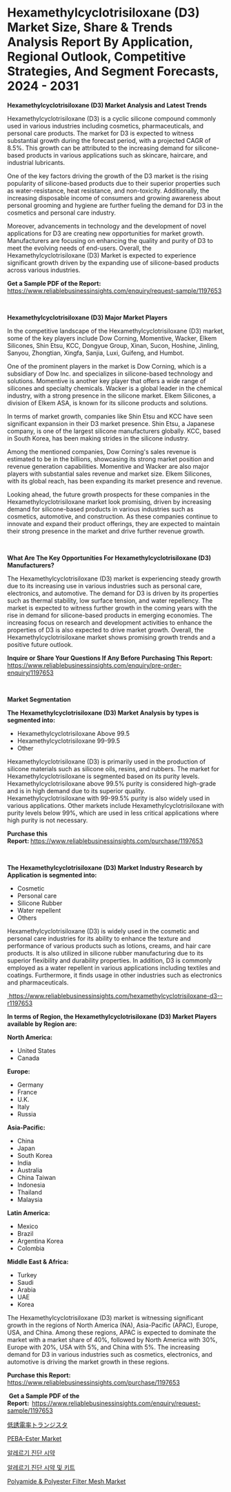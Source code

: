 <p><h1>Hexamethylcyclotrisiloxane (D3) Market Size, Share & Trends Analysis Report By Application, Regional Outlook, Competitive Strategies, And Segment Forecasts, 2024 - 2031</h1></p><p><strong>Hexamethylcyclotrisiloxane (D3) Market Analysis and Latest Trends</strong></p>
<p><p>Hexamethylcyclotrisiloxane (D3) is a cyclic silicone compound commonly used in various industries including cosmetics, pharmaceuticals, and personal care products. The market for D3 is expected to witness substantial growth during the forecast period, with a projected CAGR of 8.5%. This growth can be attributed to the increasing demand for silicone-based products in various applications such as skincare, haircare, and industrial lubricants.</p><p>One of the key factors driving the growth of the D3 market is the rising popularity of silicone-based products due to their superior properties such as water-resistance, heat resistance, and non-toxicity. Additionally, the increasing disposable income of consumers and growing awareness about personal grooming and hygiene are further fueling the demand for D3 in the cosmetics and personal care industry.</p><p>Moreover, advancements in technology and the development of novel applications for D3 are creating new opportunities for market growth. Manufacturers are focusing on enhancing the quality and purity of D3 to meet the evolving needs of end-users. Overall, the Hexamethylcyclotrisiloxane (D3) Market is expected to experience significant growth driven by the expanding use of silicone-based products across various industries.</p></p>
<p><strong>Get a Sample PDF of the Report:&nbsp;</strong> <a href="https://www.reliablebusinessinsights.com/enquiry/request-sample/1197653">https://www.reliablebusinessinsights.com/enquiry/request-sample/1197653</a></p>
<p>&nbsp;</p>
<p><strong>Hexamethylcyclotrisiloxane (D3) Major Market Players</strong></p>
<p><p>In the competitive landscape of the Hexamethylcyclotrisiloxane (D3) market, some of the key players include Dow Corning, Momentive, Wacker, Elkem Silicones, Shin Etsu, KCC, Dongyue Group, Xinan, Sucon, Hoshine, Jinling, Sanyou, Zhongtian, Xingfa, Sanjia, Luxi, Guifeng, and Humbot.</p><p>One of the prominent players in the market is Dow Corning, which is a subsidiary of Dow Inc. and specializes in silicone-based technology and solutions. Momentive is another key player that offers a wide range of silicones and specialty chemicals. Wacker is a global leader in the chemical industry, with a strong presence in the silicone market. Elkem Silicones, a division of Elkem ASA, is known for its silicone products and solutions.</p><p>In terms of market growth, companies like Shin Etsu and KCC have seen significant expansion in their D3 market presence. Shin Etsu, a Japanese company, is one of the largest silicone manufacturers globally. KCC, based in South Korea, has been making strides in the silicone industry.</p><p>Among the mentioned companies, Dow Corning's sales revenue is estimated to be in the billions, showcasing its strong market position and revenue generation capabilities. Momentive and Wacker are also major players with substantial sales revenue and market size. Elkem Silicones, with its global reach, has been expanding its market presence and revenue.</p><p>Looking ahead, the future growth prospects for these companies in the Hexamethylcyclotrisiloxane market look promising, driven by increasing demand for silicone-based products in various industries such as cosmetics, automotive, and construction. As these companies continue to innovate and expand their product offerings, they are expected to maintain their strong presence in the market and drive further revenue growth.</p></p>
<p>&nbsp;</p>
<p><strong>What Are The Key Opportunities For Hexamethylcyclotrisiloxane (D3) Manufacturers?</strong></p>
<p><p>The Hexamethylcyclotrisiloxane (D3) market is experiencing steady growth due to its increasing use in various industries such as personal care, electronics, and automotive. The demand for D3 is driven by its properties such as thermal stability, low surface tension, and water repellency. The market is expected to witness further growth in the coming years with the rise in demand for silicone-based products in emerging economies. The increasing focus on research and development activities to enhance the properties of D3 is also expected to drive market growth. Overall, the Hexamethylcyclotrisiloxane market shows promising growth trends and a positive future outlook.</p></p>
<p><strong>Inquire or Share Your Questions If Any Before Purchasing This Report:</strong> <a href="https://www.reliablebusinessinsights.com/enquiry/pre-order-enquiry/1197653">https://www.reliablebusinessinsights.com/enquiry/pre-order-enquiry/1197653</a></p>
<p>&nbsp;</p>
<p><strong>Market Segmentation</strong></p>
<p><strong>The Hexamethylcyclotrisiloxane (D3) Market Analysis by types is segmented into:</strong></p>
<p><ul><li>Hexamethylcyclotrisiloxane Above 99.5</li><li>Hexamethylcyclotrisiloxane 99-99.5</li><li>Other</li></ul></p>
<p><p>Hexamethylcyclotrisiloxane (D3) is primarily used in the production of silicone materials such as silicone oils, resins, and rubbers. The market for Hexamethylcyclotrisiloxane is segmented based on its purity levels. Hexamethylcyclotrisiloxane above 99.5% purity is considered high-grade and is in high demand due to its superior quality. Hexamethylcyclotrisiloxane with 99-99.5% purity is also widely used in various applications. Other markets include Hexamethylcyclotrisiloxane with purity levels below 99%, which are used in less critical applications where high purity is not necessary.</p></p>
<p><strong>Purchase this Report:&nbsp;</strong><a href="https://www.reliablebusinessinsights.com/purchase/1197653">https://www.reliablebusinessinsights.com/purchase/1197653</a></p>
<p>&nbsp;</p>
<p><strong>The Hexamethylcyclotrisiloxane (D3) Market Industry Research by Application is segmented into:</strong></p>
<p><ul><li>Cosmetic</li><li>Personal care</li><li>Silicone Rubber</li><li>Water repellent</li><li>Others</li></ul></p>
<p><p>Hexamethylcyclotrisiloxane (D3) is widely used in the cosmetic and personal care industries for its ability to enhance the texture and performance of various products such as lotions, creams, and hair care products. It is also utilized in silicone rubber manufacturing due to its superior flexibility and durability properties. In addition, D3 is commonly employed as a water repellent in various applications including textiles and coatings. Furthermore, it finds usage in other industries such as electronics and pharmaceuticals.</p></p>
<p><a href="https://www.reliablebusinessinsights.com/hexamethylcyclotrisiloxane-d3--r1197653">&nbsp;https://www.reliablebusinessinsights.com/hexamethylcyclotrisiloxane-d3--r1197653</a></p>
<p><strong>In terms of Region, the Hexamethylcyclotrisiloxane (D3) Market Players available by Region are:</strong></p>
<p>
    <p> <strong> North America: </strong>
        <ul>
            <li>United States</li>
            <li>Canada</li>
        </ul>
        </p> 
    <p> <strong> Europe: </strong>
        <ul>
            <li>Germany</li>
            <li>France</li>
            <li>U.K.</li>
            <li>Italy</li>
            <li>Russia</li>
        </ul>
        </p> 
    <p> <strong> Asia-Pacific: </strong>
        <ul>
            <li>China</li>
            <li>Japan</li>
            <li>South Korea</li>
            <li>India</li>
            <li>Australia</li>
            <li>China Taiwan</li>
            <li>Indonesia</li>
            <li>Thailand</li>
            <li>Malaysia</li>
        </ul>
        </p> 
    <p> <strong> Latin America: </strong>
        <ul>
            <li>Mexico</li>
            <li>Brazil</li>
            <li>Argentina Korea</li>
            <li>Colombia</li>
        </ul>
        </p> 
    <p> <strong> Middle East & Africa: </strong>
        <ul>
            <li>Turkey</li>
            <li>Saudi</li>
            <li>Arabia</li>
            <li>UAE</li>
            <li>Korea</li>
        </ul>
    </p>
    </p>
<p><p>The Hexamethylcyclotrisiloxane (D3) market is witnessing significant growth in the regions of North America (NA), Asia-Pacific (APAC), Europe, USA, and China. Among these regions, APAC is expected to dominate the market with a market share of 40%, followed by North America with 30%, Europe with 20%, USA with 5%, and China with 5%. The increasing demand for D3 in various industries such as cosmetics, electronics, and automotive is driving the market growth in these regions.</p></p>
<p><strong>Purchase this Report: </strong><a href="https://www.reliablebusinessinsights.com/purchase/1197653">https://www.reliablebusinessinsights.com/purchase/1197653</a></p>
<p>&nbsp;<strong>Get a Sample PDF of the Report:&nbsp;&nbsp;</strong><a href="https://www.reliablebusinessinsights.com/enquiry/request-sample/1197653">https://www.reliablebusinessinsights.com/enquiry/request-sample/1197653</a></p>
<p><strong></strong></p>
<p><p><a href="https://medium.com/@reyeshowell655/%E3%82%B0%E3%83%AD%E3%83%BC%E3%83%90%E3%83%AB%E4%BD%8Evcesat%E3%83%88%E3%83%A9%E3%83%B3%E3%82%B8%E3%82%B9%E3%82%BF%E5%B8%82%E5%A0%B4%E3%81%AE%E5%8C%85%E6%8B%AC%E7%9A%84%E3%81%AA%E5%88%86%E6%9E%90-%E6%88%90%E9%95%B7%E3%83%88%E3%83%AC%E3%83%B3%E3%83%89%E3%81%A8%E5%B8%82%E5%A0%B4%E4%BA%88%E6%B8%AC-2024%E5%B9%B4-2031%E5%B9%B4-995cb75ec621">低誘電率トランジスタ</a></p><p><a href="https://github.com/myacatherineblakecaczo9vcsw/Market-Research-Report-List-3/blob/main/peba-ester-market.md">PEBA-Ester Market</a></p><p><a href="https://github.com/romeshmittrochakma11/Market-Research-Report-List-1/blob/main/9397462144025.md">알레르기 진단 시약</a></p><p><a href="https://github.com/langcat852024/Market-Research-Report-List-1/blob/main/8097857144026.md">알레르기 진단 시약 및 키트</a></p><p><a href="https://github.com/okotobwrhuteie/Market-Research-Report-List-3/blob/main/polyamide-polyester-filter-mesh-market.md">Polyamide & Polyester Filter Mesh Market</a></p></p>